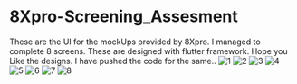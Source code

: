 # 8Xpro-Screening_Assesment
These are the UI  for the mockUps provided by 8Xpro.
I managed to complete 8 screens. These are designed with flutter framework.
Hope you Like the designs.
I have pushed the code for the same..
![1](https://user-images.githubusercontent.com/61155876/91337491-0da0d480-e7f1-11ea-8916-ce2cbc0e0f21.jpg)
![2](https://user-images.githubusercontent.com/61155876/91337495-0ed20180-e7f1-11ea-9060-615378e3b5ae.jpg)
![3](https://user-images.githubusercontent.com/61155876/91337508-1396b580-e7f1-11ea-97d3-63c8eec2497b.jpg)
![4](https://user-images.githubusercontent.com/61155876/91337524-1a252d00-e7f1-11ea-9296-7f3af14537f3.jpg)
![5](https://user-images.githubusercontent.com/61155876/91337525-1abdc380-e7f1-11ea-94a2-333cba1cec55.jpg)
![6](https://user-images.githubusercontent.com/61155876/91337530-1c878700-e7f1-11ea-8cba-2cee8fe7098d.jpg)
![7](https://user-images.githubusercontent.com/61155876/91337534-1db8b400-e7f1-11ea-9a54-cba5307d3133.jpg)
![8](https://user-images.githubusercontent.com/61155876/91337535-1db8b400-e7f1-11ea-8b7c-67043ba44aa7.jpg)
